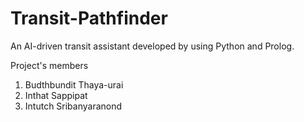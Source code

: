# Transit-Pathfinder
An AI-driven transit assistant developed by using Python and Prolog.

Project's members
1. Budthbundit Thaya-urai
2. Inthat Sappipat
3. Intutch Sribanyaranond
